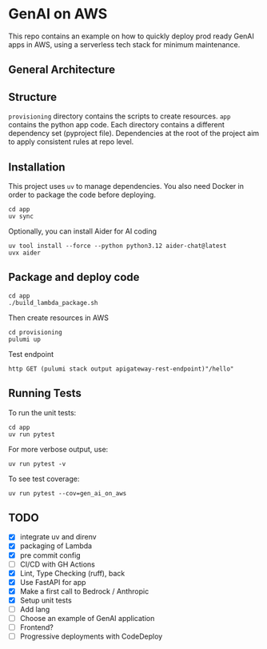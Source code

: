# GenAI on AWS

This repo contains an example on how to quickly deploy prod ready GenAI apps in AWS, using a serverless tech stack for minimum maintenance.


## General Architecture

## Structure

`provisioning` directory contains the scripts to create resources.
`app` contains the python app code.
Each directory contains a different dependency set (pyproject file).
Dependencies at the root of the project aim to apply  consistent rules at repo level.


## Installation

This project uses `uv` to manage dependencies.
You also need Docker in order to package the code before deploying.

```fish
cd app
uv sync
```

Optionally, you can install Aider for AI coding

```fish
uv tool install --force --python python3.12 aider-chat@latest
uvx aider
```


## Package and deploy code

```fish
cd app
./build_lambda_package.sh
```

Then create resources in AWS

```fish
cd provisioning
pulumi up
```

Test endpoint

```fish
http GET (pulumi stack output apigateway-rest-endpoint)"/hello"
```

## Running Tests

To run the unit tests:

```fish
cd app
uv run pytest
```

For more verbose output, use:

```fish
uv run pytest -v
```

To see test coverage:

```fish
uv run pytest --cov=gen_ai_on_aws
```

## TODO

- [x] integrate uv and direnv
- [x] packaging of Lambda
- [x] pre commit config
- [ ] CI/CD with GH Actions
- [x] Lint, Type Checking (ruff), back
- [x] Use FastAPI for app
- [x] Make a first call to Bedrock / Anthropic
- [x] Setup unit tests
- [ ] Add lang
- [ ] Choose an example of GenAI application
- [ ] Frontend?
- [ ] Progressive deployments with CodeDeploy
